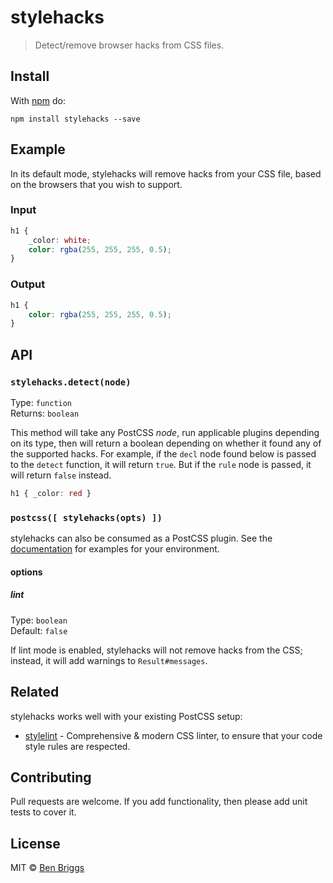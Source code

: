 # stylehacks

> Detect/remove browser hacks from CSS files.

## Install

With [npm](https://npmjs.org/package/stylehacks) do:

```
npm install stylehacks --save
```

## Example

In its default mode, stylehacks will remove hacks from your CSS file, based on the browsers that you wish to support.

### Input

```css
h1 {
    _color: white;
    color: rgba(255, 255, 255, 0.5);
}
```

### Output

```css
h1 {
    color: rgba(255, 255, 255, 0.5);
}
```

## API

### `stylehacks.detect(node)`

Type: `function`  
Returns: `boolean`

This method will take any PostCSS *node*, run applicable plugins depending on its type, then will return a boolean
depending on whether it found any of the supported hacks. For example, if the `decl` node found below is passed to
the `detect` function, it will return `true`. But if the `rule` node is passed, it will return `false` instead.

```css
h1 { _color: red }
```

### `postcss([ stylehacks(opts) ])`

stylehacks can also be consumed as a PostCSS plugin. See the
[documentation](https://github.com/postcss/postcss#usage) for examples for your environment.

#### options

##### lint

Type: `boolean`  
Default: `false`

If lint mode is enabled, stylehacks will not remove hacks from the CSS; instead, it will add warnings
to `Result#messages`.

## Related

stylehacks works well with your existing PostCSS setup:

* [stylelint] - Comprehensive & modern CSS linter, to ensure that your code style rules are respected.

## Contributing

Pull requests are welcome. If you add functionality, then please add unit tests to cover it.

## License

MIT © [Ben Briggs](http://beneb.info)


[stylelint]: https://github.com/stylelint/stylelint
